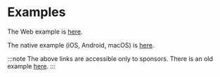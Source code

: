 # Examples

The Web example is [here](https://github.com/react-native-google-signin/google-signin-next/tree/main/web-example).

The native example (iOS, Android, macOS) is [here](https://github.com/react-native-google-signin/google-signin-next/tree/main/example).

:::note
The above links are accessible only to sponsors. There is an old example [here](https://github.com/react-native-google-signin/google-signin/tree/master/example).
:::
